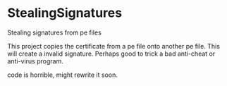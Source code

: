 # StealingSignatures
Stealing signatures from pe files
 
 
 This project copies the certificate from a pe file onto another pe file. This will create a invalid signature. Perhaps good to trick a bad anti-cheat or anti-virus program.  
 
 code is horrible, might rewrite it soon.
